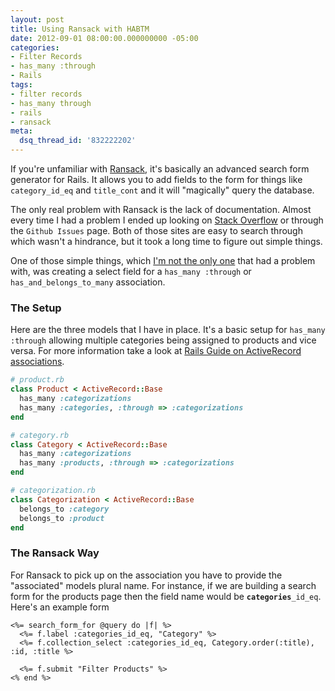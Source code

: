 ```yaml
---
layout: post
title: Using Ransack with HABTM
date: 2012-09-01 08:00:00.000000000 -05:00
categories:
- Filter Records
- has_many :through
- Rails
tags:
- filter records
- has_many through
- rails
- ransack
meta:
  dsq_thread_id: '832222202'
---
```


If you're unfamiliar with [Ransack][ransack], it's basically an advanced search form
generator for Rails. It allows you to add fields to the form for things like
`category_id_eq` and `title_cont` and it will "magically" query the database.

The only real problem with Ransack is the lack of documentation. Almost every
time I had a problem I ended up looking on [Stack Overflow][ransack_questions]
or through the `Github Issues` page. Both of those sites are easy to search
through which wasn't a hindrance, but it took a long time to figure out simple
things.

One of those simple things, which [I'm not the only one][stackoverflow_question] that had a problem with,
was creating a select field for a `has_many :through` or `has_and_belongs_to_many`
association.

### The Setup

Here are the three models that I have in place. It's a basic setup for `has_many
:through` allowing multiple categories being assigned to products and vice
versa. For more information take a look at [Rails Guide on ActiveRecord
associations][rails_guide].

```ruby
# product.rb
class Product < ActiveRecord::Base
  has_many :categorizations
  has_many :categories, :through => :categorizations
end

# category.rb
class Category < ActiveRecord::Base
  has_many :categorizations
  has_many :products, :through => :categorizations
end

# categorization.rb
class Categorization < ActiveRecord::Base
  belongs_to :category
  belongs_to :product
end
```

### The Ransack Way

For Ransack to pick up on the association you have to provide the "associated"
models plural name. For instance, if we are building a search form for the
products page then the field name would be
<code><strong>categories</strong>_id_eq</code>. Here's an example form

```erb
<%= search_form_for @query do |f| %>
  <%= f.label :categories_id_eq, "Category" %>
  <%= f.collection_select :categories_id_eq, Category.order(:title), :id, :title %>

  <%= f.submit "Filter Products" %>
<% end %>
```

[ransack]: https://github.com/ernie/ransack
[ransack_questions]: http://stackoverflow.com/questions/tagged/ransack
[github_issues]: https://github.com/ernie/ransack/issues
[stackoverflow_question]: http://stackoverflow.com/q/11619246/467546
[rails_guide]: http://guides.rubyonrails.org/association_basics.html#the-has_many-through-association
